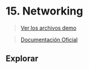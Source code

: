 # 15. Networking <!-- omit in TOC -->

> [Ver los archivos demo](./kubelabs-files-demo)

> [Documentación Oficial](https://kubernetes.io/docs/concepts/cluster-administration/networking/)

## Explorar

